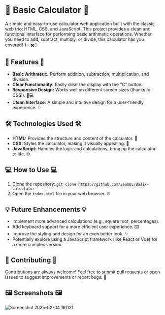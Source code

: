 # 🧮 Basic Calculator 🧮

A simple and easy-to-use calculator web application built with the classic web trio: HTML, CSS, and JavaScript.  This project provides a clean and functional interface for performing basic arithmetic operations.  Whether you need to add, subtract, multiply, or divide, this calculator has you covered! ➕➖✖️➗

## 🚀 Features 🚀

*   **Basic Arithmetic:** Perform addition, subtraction, multiplication, and division.
*   **Clear Functionality:**  Easily clear the display with the "C" button.
*   **Responsive Design:**  Works well on different screen sizes (thanks to CSS!).  📱💻
*   **Clean Interface:**  A simple and intuitive design for a user-friendly experience. ✨

## 🛠️ Technologies Used 🛠️

*   **HTML:**  Provides the structure and content of the calculator. 🧱
*   **CSS:** Styles the calculator, making it visually appealing. 🎨
*   **JavaScript:**  Handles the logic and calculations, bringing the calculator to life. ⚙️

## 💻 How to Use 💻

1.  Clone the repository: `git clone https://github.com/ZeusDL/Basix-calculator`
2.  Open the `index.html` file in your web browser. 🌐

## 💡 Future Enhancements 💡

*   Implement more advanced calculations (e.g., square root, percentages).
*   Add keyboard support for a more efficient user experience. ⌨️
*   Improve the styling and design for an even better look. ✨
*   Potentially explore using a JavaScript framework (like React or Vue) for a more complex version.

## 🤝 Contributing 🤝

Contributions are always welcome!  Feel free to submit pull requests or open issues to suggest improvements or report bugs.  🐛

## 🖼️ Screenshots 🖼️
![Screenshot 2025-02-04 161121](https://github.com/user-attachments/assets/bb293c96-2f07-4d01-b028-0be2a3bb9bb2)

